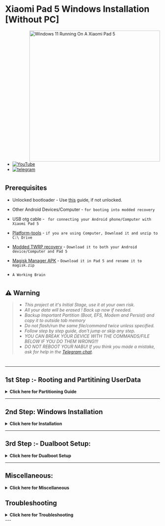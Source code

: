 # Xiaomi Pad 5 Windows Installation [Without PC]
<img align="right" src="nabu.png" width="425" alt="Windows 11 Running On A Xiaomi Pad 5">

- [![YouTube](https://github.com/Kumar-Jy/Windows-in-PocoF1-Without-PC/assets/20044626/3abc8b52-c5c6-4495-b623-d1312195d639)](https://youtu.be/57yx5eoBu5U)
- [![telegram](https://img.shields.io/badge/chat-telegram-brightgreen.svg?logo=telegram&style=flat-square)](https://t.me/WinInstaller)
#

## Prerequisites
- Unlocked bootloader - Use [this](https://github.com/erdilS/Port-Windows-11-Xiaomi-Pad-5/blob/main/guide/English/unlock-bootloader-en.md) guide, if not unlocked.

- Other Android Devices/Computer - ```for booting into modded recovery```

- USB otg cable - ``` for connecting your Android phone/Computer with Xiaomi Pad 5```

- [Platform-tools](https://dl.google.com/android/repository/platform-tools-latest-windows.zip) - ``` if you are using Computer, Download it and unzip to C:\ Drive ```

- [Modded TWRP recovery](https://github.com/Kumar-Jy/Windows-in-NABU-Without-PC/releases/tag/Modded-TWRP-Recovery) - ``` Download it to both your Android device/Computer and Pad 5 ```

- [Magisk Manager APK](https://github.com/topjohnwu/Magisk/releases) - ``` Download it in Pad 5 and rename it to magisk.zip ```

-  ```A Working Brain```
#

## ⚠️ Warning
> - _This project at it's Initial Stage, use it at your own risk._
> - _All your data will be erased ! Back up now if needed._
> - _Backup Important Partition (Boot, EFS, Modem and Persist) and copy it to outside tab memory_
> - _Do not flash/run the same file/command twice unless specified._
> - _Follow step by step guide, don't jump or skip any step._
> - _YOU CAN BREAK YOUR DEVICE WITH THE COMMANDS/FILE BELOW IF YOU DO THEM WRONG!!!_
> - _DO NOT REBOOT YOUR NABU! If you think you made a mistake, ask for help in the [Telegram chat](https://t.me/WinInstaller)._
#

---

## 1st Step :- Rooting and Partitining UserData
<details>
  <summary><strong>Click here for Partitioning Guide</strong></summary> 
  
- Reboot your Pad 5 into Fastboot mode by pressing power and volume down button together.

- Connect pad 5 with Android phone/PC using a USB OTG cable, and boot it into twrp using command `fastboot boot modded-twrp-nabu.img` either through [Bugjaeger app](https://play.google.com/store/apps/details?id=eu.sisik.hackendebug&pcampaignid=web_share) or [termux](https://github.com/Kumar-Jy/trrtool) or through this [web application](https://arkt-7.github.io/nabu/) (open it in chrome).
  
- TWRP should be opened , Go to Advance - Install Recovery Ramdisk - select Modded-Twrp.img from Download folder and swip to install.
  
- Now go to `Install`, select `magisk.zip` from Download folder, and swipe to Install (skip this step if your device is already rooted with KSU).

- Twrp main screen > `Advanced` > `Terminal` and type `partition $` (replace `$` with the desired partition size in GB, like `partition 60`) and press enter.

- Reboot to the system and complete the Android setup, Download and install [Magisk.apk](https://github.com/topjohnwu/Magisk/releases), open it and reboot if prompted.

</details>

---

## 2nd Step: Windows Installation
<details>
  <summary><strong>Click here for Installation</strong></summary>

- Download the latest [`WinInstaller.zip`](https://github.com/Kumar-Jy/Windows-in-NABU-Without-PC/releases/tag/Nabu-WinInstaller).

- Download a normal [`Windows ARM ESD`](https://arkt-7.github.io/woawin/), or you can download [`24h2 IoT LTSC`](https://drive.google.com/file/d/1WvTUIldcmffprJ2ZrdrLjlKqlz_vSlYa/view?usp=drivesdk).

- Place the ESD file in the `Download` folder on your Xiaomi Pad 5 or in the `WOA` folder on a USB drive. (Yes, you can also install it using a USB drive.)

- Reboot to the Modded TWRP, go to Install, select `WinInstaller.zip`, and swipe to flash. Once finished, reboot to the system.

- Wait until all processes are completed, and the Windows setup appears. (This may take a maximum of 10 to 15 minutes and will eventually reboot 2 or 3 times.)

</details>

---
## 3rd Step :- Dualboot Setup:
<details>
  <summary><strong>Click here for Dualboot Setup</strong></summary>
  
- Double-click the `Android` icon on the desktop to switch to Android (from Windows).
- To boot from Android to Windows, install the [Woa-Helper.apk](https://github.com/n00b69/woa-helper/releases) from the Download folder, allow root permissions, and press `QUICK BOOT TO WINDOWS`.

</details>

---

## Miscellaneous:
<details>
  <summary><strong>Click here for Miscellaneous</strong></summary>
  
- Locate `Toolbox` folder in the `C:\` drive. It contains various useful files and folders.
- To install Microsoft Office, connect to the internet and run `Office Tool Plus.exe` from the `office_tool` folder.
- For AtlasOS, unzip and run `AMEWizard`, select `AtlasPlaybook.apbx`, and follow the instructions.
- For Windows and Office activation, connect to the internet run `winactivator.bat` as an administrator.

</details>

## Troubleshooting
<details>
  <summary><strong>Click here for Troubleshooting</strong></summary>

#### After clicking on the Android icon from the Windows desktop, if it boots into TWRP recovery:
> - (This error generally occurs if you are using a custom ROM and flashed WinInstaller from an inactive partition.)
> - Switch slots in TWRP reboot section and reboot to the system.
> - Open the Woa-Helper app, allow root permission, click on `MOUNT WINDOWS PARTITION`, then click on `backup boot partition` and select `Windows`.

#### If it fails to boot into Windows, do the following steps:
> - Reboot to fastboot and flash your Android boot.img: `fastboot flash boot_ab /path/to/boot.img`.
> - You can just reboot into TWRP by using the command `fastboot boot /path/to/twrp.img` and restore boot.img from the `/sdcard/backup` folder.
> - If you are using an AOSP ROM and TWRP is installed in the secondary partition, type the fastboot command `fastboot set_active other` and your Android will be back.

> [!TIP]
> You can use [`Nabu Fastboot Tool`](https://arkt-7.github.io/nabu/) to enter all these commands for troubleshooting.
> 
> Locate the `backup` folder on your device's internal storage and save it to a safe place (such as Google Drive).

</details>
---

